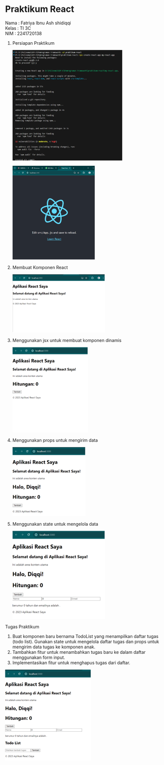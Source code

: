 ﻿# Praktikum React
Nama  : Fatriya Ibnu Ash shidiqqi <br>
Kelas : TI 3C <br>
NIM   : 2241720138

1. Persiapan Praktikum

   ![](Aspose.Words.aa4225f3-04d8-4f29-80a2-1fd91d383477.001.png)

   ![](Aspose.Words.aa4225f3-04d8-4f29-80a2-1fd91d383477.002.png)

1. Membuat Komponen React

   ![](Aspose.Words.aa4225f3-04d8-4f29-80a2-1fd91d383477.003.png)


1. Menggunakan jsx untuk membuat komponen dinamis

   ![](Aspose.Words.aa4225f3-04d8-4f29-80a2-1fd91d383477.004.png)

1. Menggunakan props untuk mengirim data

   ![](Aspose.Words.aa4225f3-04d8-4f29-80a2-1fd91d383477.005.png)

1. Menggunakan state untuk mengelola data



   ![](Aspose.Words.aa4225f3-04d8-4f29-80a2-1fd91d383477.006.png)

Tugas Praktikum

1. Buat komponen baru bernama TodoList yang menampilkan daftar tugas (todo list). Gunakan state untuk mengelola daftar tugas dan props untuk mengirim data tugas ke komponen anak.
1. Tambahkan fitur untuk menambahkan tugas baru ke dalam daftar menggunakan form input.
1. Implementasikan fitur untuk menghapus tugas dari daftar.

![](Aspose.Words.aa4225f3-04d8-4f29-80a2-1fd91d383477.007.png)

